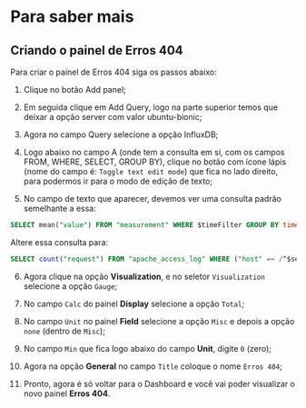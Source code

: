 # Para saber mais

## Criando o painel de Erros 404

Para criar o painel de Erros 404 siga os passos abaixo:

1) Clique no botão Add panel;

2) Em seguida clique em Add Query, logo na parte superior temos que deixar a opção server com valor ubuntu-bionic;

3) Agora no campo Query selecione a opção InfluxDB;

4) Logo abaixo no campo A (onde tem a consulta em si, com os campos FROM, WHERE, SELECT, GROUP BY), clique no botão com ícone lápis (nome do campo é: ```Toggle text edit mode```) que fica no lado direito, para podermos ir para o modo de edição de texto;

5) No campo de texto que aparecer, devemos ver uma consulta padrão semelhante a essa:
```sql
SELECT mean("value") FROM "measurement" WHERE $timeFilter GROUP BY time($__interval) fill(null)
```
Altere essa consulta para:
```sql
SELECT count("request") FROM "apache_access_log" WHERE ("host" =~ /^$server$/)  AND "resp_code" = '404'  AND $timeFilter AND "agent" != 'Go-http-client/1.1' AND agent != 'worldping-api'
```
6) Agora clique na opção __Visualization__, e no seletor ```Visualization``` selecione a opção ```Gauge```;

7) No campo ```Calc``` do painel __Display__ selecione a opção ```Total```;

8) No campo ```Unit``` no painel __Field__ selecione a opção ```Misc``` e depois a opção ```none``` (dentro de ```Misc```);

9) No campo ```Min``` que fica logo abaixo do campo __Unit__, digite ```0``` (zero);

10) Agora na opção __General__ no campo ```Title``` coloque o nome ```Erros 404```;

11) Pronto, agora é só voltar para o Dashboard e você vai poder visualizar o novo painel __Erros 404__.
